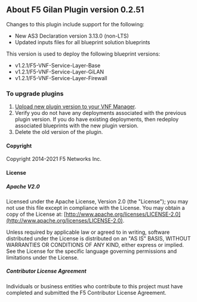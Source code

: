 ## About F5 Gilan Plugin version 0.2.51
Changes to this plugin include support for the following:

- New AS3 Declaration version 3.13.0 (non-LTS) 
- Updated inputs files for all blueprint solution blueprints


This version is used to deploy the following blueprint versions:

- v1.2.1/F5-VNF-Service-Layer-Base
- v1.2.1/F5-VNF-Service-Layer-GiLAN
- v1.2.1/F5-VNF-Service-Layer-Firewall

### To upgrade plugins

1. [Upload new plugin version to your VNF Manager](https://github.com/F5Networks/f5-nfv-solutions/tree/master/supported/plugins#manually-upload-plugins-to-vnf-manager). 
2. Verify you do not have any deployments associated with the previous plugin version. If you do have existing deployments, 
then redeploy associated blueprints with the new plugin version.
3. Delete the old version of the plugin.

#### Copyright
Copyright 2014-2021 F5 Networks Inc.

#### License

##### Apache V2.0 
Licensed under the Apache License, Version 2.0 (the "License"); you may not use this file except in compliance with the License. You may obtain a copy of the License at: [http://www.apache.org/licenses/LICENSE-2.0](http://www.apache.org/licenses/LICENSE-2.0).

Unless required by applicable law or agreed to in writing, software distributed under the License is distributed on an "AS IS" BASIS, WITHOUT WARRANTIES OR CONDITIONS OF ANY KIND, either express or implied. See the License for the specific language governing permissions and limitations under the License.

##### Contributor License Agreement
Individuals or business entities who contribute to this project must have completed and submitted the F5 Contributor License Agreement.
